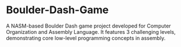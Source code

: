 # Boulder-Dash-Game
A NASM-based Boulder Dash game project developed for Computer Organization and Assembly Language. It features 3 challenging levels, demonstrating core low-level programming concepts in assembly.
